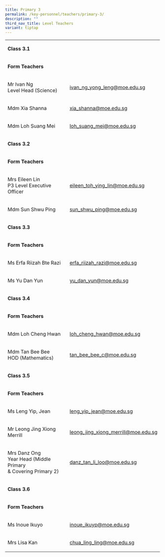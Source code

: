 ```yaml
---
title: Primary 3
permalink: /key-personnel/teachers/primary-3/
description: ""
third_nav_title: Level Teachers
variant: tiptap
---
```

<table style="minWidth: 50px">
<colgroup>
<col>
<col>
</colgroup>
<tbody>
<tr>
<td rowspan="1" colspan="2">
<p><strong>Class 3.1</strong>
</p>
</td>
</tr>
<tr>
<td rowspan="1" colspan="2">
<p><strong>Form Teachers</strong>
</p>
</td>
</tr>
<tr>
<td rowspan="1" colspan="1">
<p>Mr Ivan Ng
<br>Level Head (Science)</p>
</td>
<td rowspan="1" colspan="1">
<p><a href="mailto:ivan_ng_yong_leng@moe.edu.sg" rel="noopener noreferrer nofollow" target="">ivan_ng_yong_leng@moe.edu.sg</a>
</p>
</td>
</tr>
<tr>
<td rowspan="1" colspan="1">
<p>Mdm Xia Shanna</p>
</td>
<td rowspan="1" colspan="1">
<p><a href="mailto:xia_shanna@moe.edu.sg" rel="noopener noreferrer nofollow" target="">xia_shanna@moe.edu.sg</a>
</p>
</td>
</tr>
<tr>
<td rowspan="1" colspan="1">
<p>Mdm Loh Suang Mei</p>
</td>
<td rowspan="1" colspan="1">
<p><a href="mailto:loh_suang_mei@moe.edu.sg" rel="noopener noreferrer nofollow" target="_blank">loh_suang_mei@moe.edu.sg</a>
</p>
</td>
</tr>
<tr>
<td rowspan="1" colspan="2">
<p><strong>Class 3.2</strong>
</p>
</td>
</tr>
<tr>
<td rowspan="1" colspan="2">
<p><strong>Form Teachers</strong>
</p>
</td>
</tr>
<tr>
<td rowspan="1" colspan="1">
<p>Mrs Eileen Lin
<br>P3 Level Executive Officer</p>
</td>
<td rowspan="1" colspan="1">
<p><a href="mailto: Eileen_TOH_YING_LIN@moe.edu.sg" rel="noopener noreferrer nofollow" target="">eileen_toh_ying_lin@moe.edu.sg</a>
</p>
</td>
</tr>
<tr>
<td rowspan="1" colspan="1">
<p>Mdm Sun Shwu Ping</p>
</td>
<td rowspan="1" colspan="1">
<p><a href="mailto:sun_shwu_ping@moe.edu.sg" rel="noopener noreferrer nofollow" target="">sun_shwu_ping@moe.edu.sg</a>
</p>
</td>
</tr>
<tr>
<td rowspan="1" colspan="2">
<p><strong>Class 3.3</strong>
</p>
</td>
</tr>
<tr>
<td rowspan="1" colspan="2">
<p><strong>Form Teachers</strong>
</p>
</td>
</tr>
<tr>
<td rowspan="1" colspan="1">
<p>Ms Erfa Riizah Bte Razi</p>
</td>
<td rowspan="1" colspan="1">
<p><a href="mailto:erfa_riizah_razi@moe.edu.sg" rel="noopener noreferrer nofollow" target="">erfa_riizah_razi@moe.edu.sg</a>
</p>
</td>
</tr>
<tr>
<td rowspan="1" colspan="1">
<p>Ms Yu Dan Yun</p>
</td>
<td rowspan="1" colspan="1">
<p><a href="mailto:yu_dan_yun@moe.edu.sg" rel="noopener noreferrer nofollow" target="">yu_dan_yun@moe.edu.sg</a>
</p>
</td>
</tr>
<tr>
<td rowspan="1" colspan="2">
<p><strong>Class 3.4</strong>
</p>
</td>
</tr>
<tr>
<td rowspan="1" colspan="2">
<p><strong>Form Teachers</strong>
</p>
</td>
</tr>
<tr>
<td rowspan="1" colspan="1">
<p>Mdm Loh Cheng Hwan</p>
</td>
<td rowspan="1" colspan="1">
<p><a href="mailto:loh_cheng_hwan@moe.edu.sg" rel="noopener noreferrer nofollow" target="">loh_cheng_hwan@moe.edu.sg</a>
</p>
</td>
</tr>
<tr>
<td rowspan="1" colspan="1">
<p>Mdm Tan Bee Bee
<br>HOD (Mathematics)</p>
</td>
<td rowspan="1" colspan="1">
<p><a href="mailto:tan_bee_bee_c@moe.edu.sg" rel="noopener noreferrer nofollow" target="">tan_bee_bee_c@moe.edu.sg</a>
</p>
</td>
</tr>
<tr>
<td rowspan="1" colspan="2">
<p><strong>Class 3.5</strong>
</p>
</td>
</tr>
<tr>
<td rowspan="1" colspan="2">
<p><strong>Form Teachers</strong>
</p>
</td>
</tr>
<tr>
<td rowspan="1" colspan="1">
<p>Ms Leng Yip, Jean</p>
</td>
<td rowspan="1" colspan="1">
<p><a href="mailto:leng_yip_jean@moe.edu.sg" rel="noopener noreferrer nofollow" target="">leng_yip_jean@moe.edu.sg</a>
</p>
</td>
</tr>
<tr>
<td rowspan="1" colspan="1">
<p>Mr Leong Jing Xiong Merrill</p>
</td>
<td rowspan="1" colspan="1">
<p><a href="mailto:leong_jing_xiong_merrill@moe.edu.sg" rel="noopener noreferrer nofollow" target="">leong_jing_xiong_merrill@moe.edu.sg</a>
</p>
</td>
</tr>
<tr>
<td rowspan="1" colspan="1">
<p>Mrs Danz Ong
<br>Year Head (Middle Primary
<br>&amp; Covering Primary 2)</p>
</td>
<td rowspan="1" colspan="1">
<p><a href="mailto:danz_tan_li_loo@moe.edu.sg" rel="noopener noreferrer nofollow" target="">danz_tan_li_loo@moe.edu.sg</a>
</p>
</td>
</tr>
<tr>
<td rowspan="1" colspan="2">
<p><strong>Class 3.6</strong>
</p>
</td>
</tr>
<tr>
<td rowspan="1" colspan="2">
<p><strong>Form Teachers</strong>
</p>
</td>
</tr>
<tr>
<td rowspan="1" colspan="1">
<p>Ms Inoue Ikuyo</p>
</td>
<td rowspan="1" colspan="1">
<p><a href="mailto:inoue_ikuyo@moe.edu.sg" rel="noopener noreferrer nofollow" target="">inoue_ikuyp@moe.edu.sg</a>
</p>
</td>
</tr>
<tr>
<td rowspan="1" colspan="1">
<p>Mrs Lisa Kan</p>
</td>
<td rowspan="1" colspan="1">
<p><a href="mailto:chua_ling_ling@moe.edu.sg" rel="noopener noreferrer nofollow" target="">chua_ling_ling@moe.edu.sg</a>
</p>
</td>
</tr>
</tbody>
</table>
<p></p>